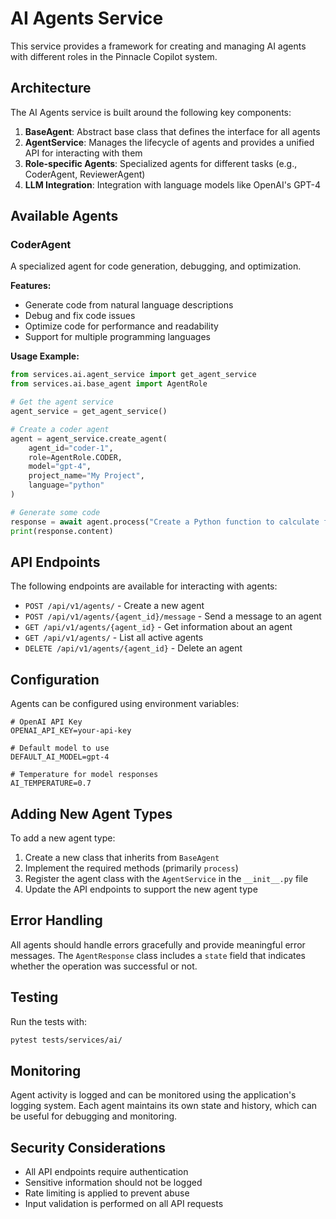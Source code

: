# AI Agents Service

This service provides a framework for creating and managing AI agents with different roles in the Pinnacle Copilot system.

## Architecture

The AI Agents service is built around the following key components:

1. **BaseAgent**: Abstract base class that defines the interface for all agents
2. **AgentService**: Manages the lifecycle of agents and provides a unified API for interacting with them
3. **Role-specific Agents**: Specialized agents for different tasks (e.g., CoderAgent, ReviewerAgent)
4. **LLM Integration**: Integration with language models like OpenAI's GPT-4

## Available Agents

### CoderAgent

A specialized agent for code generation, debugging, and optimization.

**Features:**
- Generate code from natural language descriptions
- Debug and fix code issues
- Optimize code for performance and readability
- Support for multiple programming languages

**Usage Example:**

```python
from services.ai.agent_service import get_agent_service
from services.ai.base_agent import AgentRole

# Get the agent service
agent_service = get_agent_service()

# Create a coder agent
agent = agent_service.create_agent(
    agent_id="coder-1",
    role=AgentRole.CODER,
    model="gpt-4",
    project_name="My Project",
    language="python"
)

# Generate some code
response = await agent.process("Create a Python function to calculate factorial")
print(response.content)
```

## API Endpoints

The following endpoints are available for interacting with agents:

- `POST /api/v1/agents/` - Create a new agent
- `POST /api/v1/agents/{agent_id}/message` - Send a message to an agent
- `GET /api/v1/agents/{agent_id}` - Get information about an agent
- `GET /api/v1/agents/` - List all active agents
- `DELETE /api/v1/agents/{agent_id}` - Delete an agent

## Configuration

Agents can be configured using environment variables:

```env
# OpenAI API Key
OPENAI_API_KEY=your-api-key

# Default model to use
DEFAULT_AI_MODEL=gpt-4

# Temperature for model responses
AI_TEMPERATURE=0.7
```

## Adding New Agent Types

To add a new agent type:

1. Create a new class that inherits from `BaseAgent`
2. Implement the required methods (primarily `process`)
3. Register the agent class with the `AgentService` in the `__init__.py` file
4. Update the API endpoints to support the new agent type

## Error Handling

All agents should handle errors gracefully and provide meaningful error messages. The `AgentResponse` class includes a `state` field that indicates whether the operation was successful or not.

## Testing

Run the tests with:

```bash
pytest tests/services/ai/
```

## Monitoring

Agent activity is logged and can be monitored using the application's logging system. Each agent maintains its own state and history, which can be useful for debugging and monitoring.

## Security Considerations

- All API endpoints require authentication
- Sensitive information should not be logged
- Rate limiting is applied to prevent abuse
- Input validation is performed on all API requests
